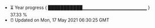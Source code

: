 - ⏳ Year progress { ███████████▁▁▁▁▁▁▁▁▁▁▁▁▁▁▁▁▁▁▁ } 37.33 %
- ⏰ Updated on Mon, 17 May 2021 06:30:25 GMT

